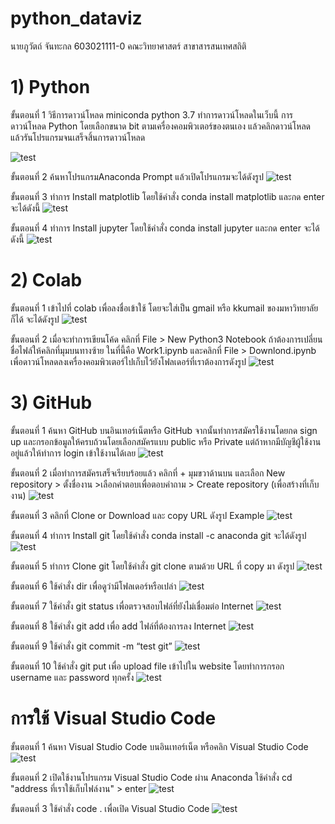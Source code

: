 # python_dataviz

นายภูวัตถ์ จันทะกล 603021111-0
คณะวิทยาศาสตร์ สาขาสารสนเทศสถิติ

# 1) Python
ขั้นตอนที่ 1 วิธีการดาวน์โหลด miniconda python 3.7 ทำการดาวน์โหลดในเว็บนี้ การดาวน์โหลด Python โดยเลือกขนาด bit ตามเครื่องคอมพิวเตอร์ของตนเอง แล้วคลิกดาวน์โหลด แล้วรันโปรแกรมจนเสร็จสิ้นการดาวน์โหลด

![test](111.jpg)

ขั้นตอนที่ 2 ค้นหาโปรแกรมAnaconda Prompt แล้วเปิดโปรแกรมจะได้ดังรูป
![test](111.jpg)

ขั้นตอนที่ 3 ทำการ Install matplotlib โดยใช้คำสั่ง conda install matplotlib และกด enter จะได้ดังนี้
![test](111.jpg)

ขั้นตอนที่ 4 ทำการ Install jupyter โดยใช้คำสั่ง conda install jupyter และกด enter จะได้ดังนี้
![test](111.jpg)

# 2) Colab
ขั้นตอนที่ 1 เข้าไปที่ colab เพื่อลงชื่อเข้าใช้ โดยจะใส่เป็น gmail หรือ kkumail ของมหาวิทยาลัยก็ได้ จะได้ดังรูป
![test](111.jpg)

ขั้นตอนที่ 2 เมื่อจะทำการเขียนโค้ด คลิกที่ File > New Python3 Notebook ถ้าต้องการเปลี่ยนชื่อไฟล์ให้คลิกที่มุมบนทางซ้าย ในที่นี้คือ Work1.ipynb และคลิกที่ File > Downlond.ipynb เพื่อดาวน์โหลดลงเครื่องคอมพิวเตอร์ไปเก็บไว้ยังโฟลเดอร์ที่เราต้องการดังรูป
![test](111.jpg)

# 3) GitHub
ขั้นตอนที่ 1 ค้นหา GitHub บนอินเทอร์เน็ตหรือ GitHub จากนั้นทำการสมัครใช้งานโดยกด sign up และกรอกข้อมูลให้ครบถ้วนโดยเลือกสมัครแบบ public หรือ Private แต่ถ้าหากมีบัญชีผู้ใช้งานอยู่แล้วให้ทำการ login เข้าใช้งานได้เลย
![test](111.jpg)

ขั้นตอนที่ 2 เมื่อทำการสมัครเสร็จเรียบร้อยแล้ว คลิกที่ + มุมขวาด้านบน และเลือก New repository > ตั้งชื่องาน >เลือกคำตอบเพื่อตอบคำถาม > Create repository (เพื่อสร้างที่เก็บงาน)
![test](111.jpg)

ขั้นตอนที่ 3 คลิกที่ Clone or Download และ copy URL ดังรูป Example
![test](111.jpg)

ขั้นตอนที่ 4 ทำการ Install git โดยใช้คำสั่ง conda install -c anaconda git จะได้ดังรูป
![test](111.jpg)

ขั้นตอนที่ 5 ทำการ Clone git โดยใช้คำสั่ง git clone ตามด้วย URL ที่ copy มา ดังรูป
![test](111.jpg)

ขั้นตอนที่ 6 ใช้คำสั่ง dir เพื่อดูว่ามีโฟลเดอร์หรือเปล่า
![test](111.jpg)

ขั้นตอนที่ 7 ใช้คำสั่ง git status เพื่อตรวจสอบไฟล์ที่ยังไม่เชื่อมต่อ Internet
![test](111.jpg)

ขั้นตอนที่ 8 ใช้คำสั่ง git add เพื่อ add ไฟล์ที่ต้องการลง Internet
![test](111.jpg)

ขั้นตอนที่ 9 ใช้คำสั่ง git commit -m “test git”
![test](111.jpg)

ขั้นตอนที่ 10 ใช้คำสั่ง git put เพื่อ upload file เข้าไปใน website โดยทำการกรอก username และ password ทุกครั้ง
![test](111.jpg)

# การใช้ Visual Studio Code
ขั้นตอนที่ 1 ค้นหา Visual Studio Code บนอินเทอร์เน็ต หรือคลิก Visual Studio Code
![test](111.jpg)

ขั้นตอนที่ 2 เปิดใช้งานโปรแกรม Visual Studio Code ผ่าน Anaconda ใช้คำสั่ง cd "address ที่เราใช้เก็บไฟล์งาน" > enter
![test](111.jpg)

ขั้นตอนที่ 3 ใช้คำสั่ง code . เพื่อเปิด Visual Studio Code
![test](111.jpg)





